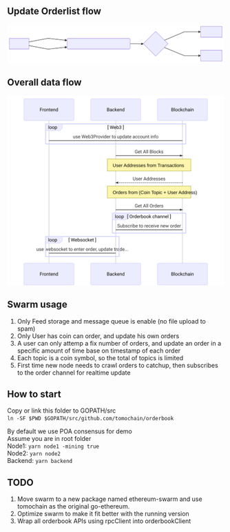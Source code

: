 ## Update Orderlist flow

![diagram1](./images/diagram1.svg)

## Overall data flow

![diagram2](./images/diagram2.svg)

## Swarm usage

1. Only Feed storage and message queue is enable (no file upload to spam)
1. Only User has coin can order, and update his own orders
1. A user can only attemp a fix number of orders, and update an order in a specific amount of time base on timestamp of each order
1. Each topic is a coin symbol, so the total of topics is limited
1. First time new node needs to crawl orders to catchup, then subscribes to the order channel for realtime update

## How to start

Copy or link this folder to GOPATH/src  
`ln -SF $PWD $GOPATH/src/github.com/tomochain/orderbook`

By default we use POA consensus for demo  
Assume you are in root folder  
Node1: `yarn node1 -mining true`  
Node2: `yarn node2`  
Backend: `yarn backend`

## TODO

1. Move swarm to a new package named ethereum-swarm and use tomochain as the original go-ethereum.
2. Optimize swarm to make it fit better with the running version
3. Wrap all orderbook APIs using rpcClient into orderbookClient
